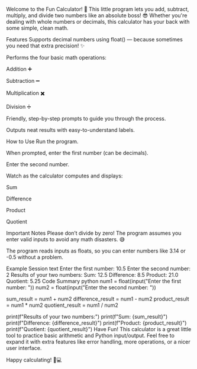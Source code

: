 Welcome to the Fun Calculator! 🎉 This little program lets you add, subtract, multiply, and divide two numbers like an absolute boss! 😎 Whether you're dealing with whole numbers or decimals, this calculator has your back with some simple, clean math.

Features
Supports decimal numbers using float() — because sometimes you need that extra precision! ✨

Performs the four basic math operations:

Addition ➕

Subtraction ➖

Multiplication ✖️

Division ➗

Friendly, step-by-step prompts to guide you through the process.

Outputs neat results with easy-to-understand labels.

How to Use
Run the program.

When prompted, enter the first number (can be decimals).

Enter the second number.

Watch as the calculator computes and displays:

Sum

Difference

Product

Quotient

Important Notes
Please don’t divide by zero! The program assumes you enter valid inputs to avoid any math disasters. 😅

The program reads inputs as floats, so you can enter numbers like 3.14 or -0.5 without a problem.

Example Session
text
Enter the first number: 10.5
Enter the second number: 2
Results of your two numbers:
Sum: 12.5
Difference: 8.5
Product: 21.0
Quotient: 5.25
Code Summary
python
num1 = float(input("Enter the first number: "))
num2 = float(input("Enter the second number: "))

sum_result = num1 + num2
difference_result = num1 - num2
product_result = num1 * num2
quotient_result = num1 / num2

print(f"Results of your two numbers:")
print(f"Sum: {sum_result}")
print(f"Difference: {difference_result}")
print(f"Product: {product_result}")
print(f"Quotient: {quotient_result}")
Have Fun!
This calculator is a great little tool to practice basic arithmetic and Python input/output. Feel free to expand it with extra features like error handling, more operations, or a nicer user interface.

Happy calculating! 🥳💻

